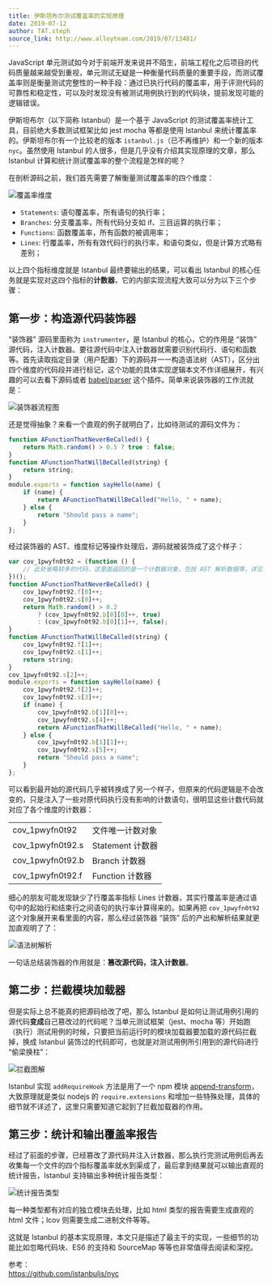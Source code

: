```yaml
---
title: 伊斯坦布尔测试覆盖率的实现原理
date: 2019-07-12
author: TAT.steph
source_link: http://www.alloyteam.com/2019/07/13481/
---
```


JavaScript 单元测试如今对于前端开发来说并不陌生，前端工程化之后项目的代码质量越来越受到重视，单元测试无疑是一种衡量代码质量的重要手段，而测试覆盖率则是衡量测试完整性的一种手段：通过已执行代码的覆盖率，用于评测代码的可靠性和稳定性，可以及时发现没有被测试用例执行到的代码块，提前发现可能的逻辑错误。

伊斯坦布尔（以下简称 Istanbul）是一个基于 JavaScript 的测试覆盖率统计工具，目前绝大多数测试框架比如 jest mocha 等都是使用 Istanbul 来统计覆盖率的。伊斯坦布尔有一个比较老的版本 `istanbul.js`（已不再维护）和一个新的版本 `nyc`。虽然使用 Istanbul 的人很多，但是几乎没有介绍其实现原理的文章，那么 Istanbul 计算和统计测试覆盖率的整个流程是怎样的呢？

在剖析源码之前，我们首先需要了解衡量测试覆盖率的四个维度：

![覆盖率维度](http://www.alloyteam.com/wp-content/uploads/2019/07/p1.png)

-   `Statements`: 语句覆盖率，所有语句的执行率；
-   `Branches`: 分支覆盖率，所有代码分支如 if、三目运算的执行率；
-   `Functions`: 函数覆盖率，所有函数的被调用率；
-   `Lines`: 行覆盖率，所有有效代码行的执行率，和语句类似，但是计算方式略有差别；

以上四个指标维度就是 Istanbul 最终要输出的结果，可以看出 Istanbul 的核心任务就是实现对这四个指标的**计数器**，它的内部实现流程大致可以分为以下三个步骤：

## 第一步：构造源代码装饰器

“装饰器” 源码里面称为 `instrumenter`，是 Istanbul 的核心，它的作用是 “装饰” 源代码，注入计数器。要往源代码中注入计数器就需要识别代码行、语句和函数等。首先读取指定目录（用户配置）下的源码并一一构造语法树（AST），区分出四个维度的代码段并进行标记，这个功能的具体实现逻辑本文不作详细展开，有兴趣的可以去看下源码或者 [babel/parser](https://babeljs.io/docs/en/babel-parser) 这个插件。简单来说装饰器的工作流就是：

![装饰器流程图](http://www.alloyteam.com/wp-content/uploads/2019/07/p2.png)

还是觉得抽象？来看一个直观的例子就明白了，比如待测试的源码文件为：

```javascript
function AFunctionThatNeverBeCalled() {
    return Math.random() > 0.5 ? true : false;
}
function AFunctionThatWillBeCalled(string) {
    return string;
}
module.exports = function sayHello(name) {
    if (name) {
        return AFunctionThatWillBeCalled("Hello, " + name);
    } else {
        return "Should pass a name";
    }
};
```

经过装饰器的 AST、维度标记等操作处理后，源码就被装饰成了这个样子：

```javascript
var cov_1pwyfn0t92 = (function () {
    // 此处省略较多的代码，这里面返回的是一个计数器对象，包括 AST 解析数据等，详见下文
})();
function AFunctionThatNeverBeCalled() {
    cov_1pwyfn0t92.f[0]++;
    cov_1pwyfn0t92.s[0]++;
    return Math.random() > 0.2
        ? (cov_1pwyfn0t92.b[0][0]++, true)
        : (cov_1pwyfn0t92.b[0][1]++, false);
}
function AFunctionThatWillBeCalled(string) {
    cov_1pwyfn0t92.f[1]++;
    cov_1pwyfn0t92.s[1]++;
    return string;
}
cov_1pwyfn0t92.s[2]++;
module.exports = function sayHello(name) {
    cov_1pwyfn0t92.f[2]++;
    cov_1pwyfn0t92.s[3]++;
    if (name) {
        cov_1pwyfn0t92.b[1][0]++;
        cov_1pwyfn0t92.s[4]++;
        return AFunctionThatWillBeCalled("Hello, " + name);
    } else {
        cov_1pwyfn0t92.b[1][1]++;
        cov_1pwyfn0t92.s[5]++;
        return "Should pass a name";
    }
};
```

可以看到最开始的源代码几乎被转换成了另一个样子，但原来的代码逻辑是不会改变的，只是注入了一些对原代码执行没有影响的计数语句，很明显这些计数代码就对应了各个维度的计数器：

<table style="width: 100%;"><tbody><tr><td>cov_1pwyfn0t92</td><td>文件唯一计数对象</td></tr><tr><td>cov_1pwyfn0t92.s</td><td>Statement 计数器</td></tr><tr><td>cov_1pwyfn0t92.b</td><td>Branch 计数器</td></tr><tr><td>cov_1pwyfn0t92.f</td><td>Function 计数器</td></tr></tbody></table>

细心的朋友可能发现缺少了行覆盖率指标 Lines 计数器，其实行覆盖率是通过语句中的起始行和结束行之间语句的执行率计算得来的。如果再把 `cov_1pwyfn0t92` 这个对象展开来看里面的内容，那么经过装饰器 “装饰” 后的产出和解析结果就更加直观明了了：

![语法树解析](http://www.alloyteam.com/wp-content/uploads/2019/07/p3.png)

一句话总结装饰器的作用就是：**篡改源代码，注入计数器**。

## 第二步：拦截模块加载器

但是实际上总不能真的把源码给改了吧，那么 Istanbul 是如何让测试用例引用的源代码**变成**自己篡改过的代码呢？当单元测试框架（jest、mocha 等）开始跑（执行）测试用例的时候，只要把当前运行时的模块加载器要加载的源代码拦截掉，换成 Istanbul 装饰过的代码即可，也就是对测试用例所引用到的源代码进行 “偷梁换柱”：

![拦截图解](http://www.alloyteam.com/wp-content/uploads/2019/07/p4.png)

Istanbul 实现 `addRequireHook` 方法是用了一个 npm 模块 [append-transform](https://github.com/istanbuljs/append-transform#readme)，大致原理就是类似 nodejs 的 `require.extensions` 和增加一些特殊处理，具体的细节就不详述了，这里只需要知道它起到了拦截加载器的作用。

## 第三步：统计和输出覆盖率报告

经过了前面的步骤，已经篡改了源代码并注入计数器，那么执行完测试用例后再去收集每一个文件的四个指标覆盖率就水到渠成了，最后拿到结果就可以输出直观的统计报告，Istanbul 支持输出多种统计报告类型：

![统计报告类型](http://www.alloyteam.com/wp-content/uploads/2019/07/p5.png)

每一种类型都有对应的独立模块去处理，比如 html 类型的报告需要生成直观的 html 文件；lcov 则需要生成二进制文件等等。

这就是 Istanbul 的基本实现原理，本文只是描述了最主干的实现，一些细节的功能比如忽略代码块、ES6 的支持和 SourceMap 等等也非常值得去阅读和深挖。

参考：  
[](https://github.com/istanbuljs/nyc)<https://github.com/istanbuljs/nyc>